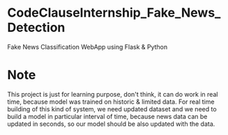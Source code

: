 # CodeClauseInternship_Fake_News_Detection
Fake News Classification WebApp using Flask &amp; Python

# Note
This project is just for learning purpose, don't think, it can do work in real time, because model was trained on historic & limited data.
For real time building of this kind of system, we need updated dataset and we need to build a model in particular interval of time, because news data can be updated in seconds, so our model should be also updated with the data.
